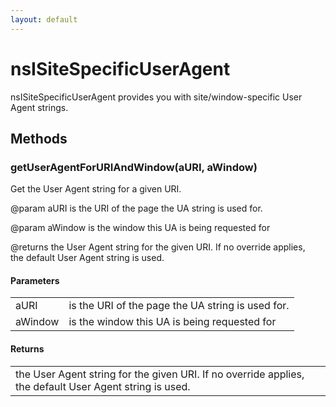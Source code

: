 ```yaml
---
layout: default
---
```


# nsISiteSpecificUserAgent #
  
nsISiteSpecificUserAgent provides you with site/window-specific User Agent strings.  
  

## Methods ##

### getUserAgentForURIAndWindow(aURI, aWindow) ###
  
Get the User Agent string for a given URI.  
  
@param aURI is the URI of the page the UA string is used for.  
  
@param aWindow is the window this UA is being requested for  
  
@returns the User Agent string for the given URI. If no override applies,  
the default User Agent string is used.  
  

#### Parameters ####

<table>

<tr>
<td>aURI</td>
<td>is the URI of the page the UA string is used for.  
</td>
</tr>

<tr>
<td>aWindow</td>
<td>is the window this UA is being requested for  
</td>
</tr>

</table>

#### Returns ####

<table>

<tr>
<td>the User Agent string for the given URI. If no override applies,  
the default User Agent string is used.  
</td>
</tr>

</table>
